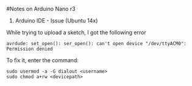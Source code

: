 #Notes on Arduino Nano r3 

1. Arduino IDE - Issue (Ubuntu 14x)

While trying to upload a sketch, I got the following error

```
avrdude: set_open(): ser_open(): can't open device "/dev/ttyACM0": Permission denied
```
  To fix it, enter the command:

  ```
  sudo usermod -a -G dialout <username>
  sudo chmod a+rw <devicepath>
  ```
